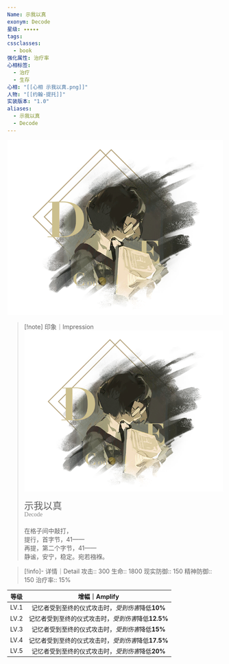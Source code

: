 ```yaml
---
Name: 示我以真
exonym: Decode
星级: ✦✦✦✦✦
tags: 
cssclasses:
  - book
强化属性: 治疗率
心相标签:
  - 治疗
  - 生存
心相: "[[心相 示我以真.png]]"
人物: "[[约翰·提托]]"
实装版本: "1.0"
aliases:
  - 示我以真
  - Decode
---
```

![cover](assets/示我以真｜Decode.assets/心相%20示我以真.png)

> [!note] 印象｜Impression
> ![心相 示我以真|inlL|300](assets/示我以真｜Decode.assets/心相%20示我以真.png)
> <p style="font-family: '家族宋', sans-serif; font-size: 22px; line-height: 0.75; text-indent: 0;">示我以真<br><span style="font-family: serif; font-size: 14px; color: #888888;">Decode</span></p>
> 
> 在格子间中敲打，  
> 提行，首字节，41——  
> 再提，第二个字节，41——  
> 静谧，安宁，稳定。宛若襁褓。

> [!info]- 详情｜Detail
> 攻击:: 300
> 生命:: 1800
> 现实防御:: 150
> 精神防御:: 150
> 治疗率:: 15%

| 等级 |                    增幅｜Amplify                    |
| :--: | :-------------------------------------------------: |
| LV.1 |  记忆者受到至终的仪式攻击时，*受到伤害*降低**10%**  |
| LV.2 | 记忆者受到至终的仪式攻击时，*受到伤害*降低**12.5%** |
| LV.3 |  记忆者受到至终的仪式攻击时，*受到伤害*降低**15%**  |
| LV.4 | 记忆者受到至终的仪式攻击时，*受到伤害*降低**17.5%** |
| LV.5 |  记忆者受到至终的仪式攻击时，*受到伤害*降低**20%**  |
